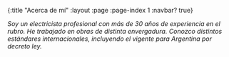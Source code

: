 {:title "Acerca de mí"
 :layout :page
 :page-index 1
 :navbar? true}

*Soy un electricista profesional con más de 30 años de experiencia en el rubro. He trabajado en obras de distinta envergadura. Conozco distintos estándares internacionales, incluyendo el vigente para Argentina por decreto ley.*
